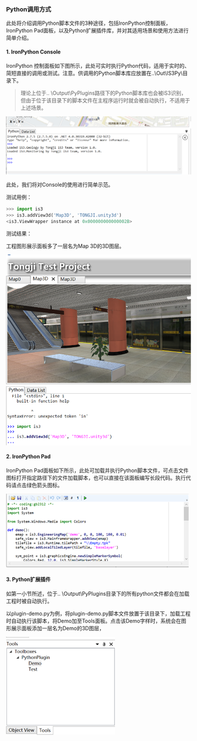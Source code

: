 ### Python调用方式

此处将介绍调用Python脚本文件的3种途径，包括IronPython控制面板，IronPython Pad面板，以及Python扩展插件库，并对其适用场景和使用方法进行简单介绍。

#### 1. IronPython Console

IronPython 控制面板如下图所示，此处可实时执行Python代码，适用于实时的、简短直接的调用或测试。注意。供调用的Python脚本库应放置在..\Out\IS3Py\目录下。

>  理论上位于.. \Output\PyPlugins路径下的Python脚本库也会被iS3识别，但由于位于该目录下的脚本文件在主程序运行时就会被自动执行，不适用于上述场景。

<img src=".\IronPythonConsole.png" alt="IronPythonConsole" style="zoom: 50%;" />

此处，我们将对Console的使用进行简单示范。

测试用例：

```python
>>> import is3
>>> is3.addView3d('Map3D', 'TONGJI.unity3d')
﻿<is3.ViewWrapper instance at 0x000000000000002B>
```

测试结果：

工程图形展示面板多了一层名为Map 3D的3D图层。

<img src=".\1.png" alt="1" style="zoom: 67%;" />

#### 2. IronPython Pad

IronPython Pad面板如下所示，此处可加载并执行Python脚本文件，可点击文件图标打开指定路径下的文件加载脚本，也可以直接在该面板编写长段代码。执行代码请点击绿色箭头图标。

<img src=".\IronPythonPad.png" alt="IronPythonPad" style="zoom: 50%;" />

#### 3.  Python扩展插件

如第一小节所述，位于.. \Output\PyPlugins目录下的所有python文件都会在加载工程时被自动执行。

以plugin-demo.py为例，将plugin-demo.py脚本文件放置于该目录下，加载工程时自动执行该脚本，将Demo加至Tools面板。点击该Demo字样时，系统会在图形展示面板添加一层名为Demo的3D图层，

<img src=".\Tools.png" alt="Tools" style="zoom: 67%;" />